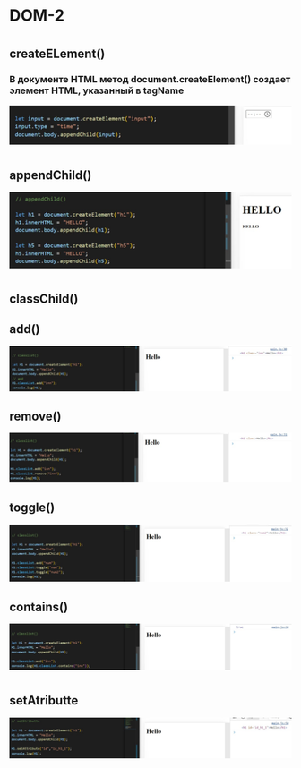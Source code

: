 # DOM-2
#
## createELement()
### В документе HTML метод document.createElement() создает элемент HTML, указанный в tagName
![](./img/js.jpg)
#
## appendChild()
![](./img/js1.jpg)
#
## classChild()
## add()
![](./img/js2.jpg)
## remove()
![](./img/js3.jpg)
## toggle()
![](./img/js4.jpg)
## contains()
![](./img/js5.jpg)
#
## setAtributte
![](./img/js6.jpg)